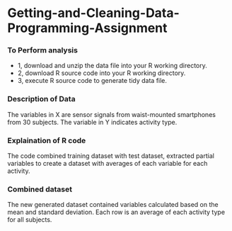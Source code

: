 # Getting-and-Cleaning-Data-Programming-Assignment

### To Perform analysis
* 1, download and unzip the data file into your R working directory.
* 2, download R source code into your R working directory.
* 3, execute R source code to generate tidy data file.

### Description of Data
The variables in X are sensor signals from waist-mounted smartphones from 30 subjects. The variable in Y indicates activity type.

### Explaination of R code
The code combined training dataset with test dataset, extracted partial variables to create a dataset with averages of each variable for each activity.

### Combined dataset
The new generated dataset contained variables calculated based on the mean and standard deviation. Each row is an average of each activity type for all subjects.
